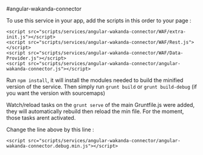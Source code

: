 #angular-wakanda-connector

To use this service in your app, add the scripts in this order to your page :


    <script src="scripts/services/angular-wakanda-connector/WAF/extra-init.js"></script>
    <script src="scripts/services/angular-wakanda-connector/WAF/Rest.js"></script>
    <script src="scripts/services/angular-wakanda-connector/WAF/Data-Provider.js"></script>
    <script src="scripts/services/angular-wakanda-connector/angular-wakanda-connector.js"></script>

Run `npm install`, it will install the modules needed to build the minified version of the service.
Then simply run `grunt build` or `grunt build-debug` (if you want the version with sourcemaps)

Watch/reload tasks on the `grunt serve` of the main Gruntfile.js were added, they will automatically rebuild then reload the min file.
For the moment, those tasks arent activated.

Change the line above by this line : 

    <script src="scripts/services/angular-wakanda-connector/angular-wakanda-connector.debug.min.js"></script>